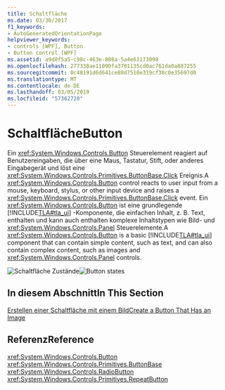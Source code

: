 ```yaml
---
title: Schaltfläche
ms.date: 03/30/2017
f1_keywords:
- AutoGeneratedOrientationPage
helpviewer_keywords:
- controls [WPF], Button
- Button control [WPF]
ms.assetid: a9d8f5a5-c98c-463e-808a-5a4e63173098
ms.openlocfilehash: 277338ae11090fa3701135cd0ac761da0a887255
ms.sourcegitcommit: 0c48191d6d641ce88d7510e319cf38c0e35697d0
ms.translationtype: MT
ms.contentlocale: de-DE
ms.lasthandoff: 03/05/2019
ms.locfileid: "57362720"
---
```

# <a name="button"></a><span data-ttu-id="97195-102">Schaltfläche</span><span class="sxs-lookup"><span data-stu-id="97195-102">Button</span></span>
<span data-ttu-id="97195-103">Ein <xref:System.Windows.Controls.Button> Steuerelement reagiert auf Benutzereingaben, die über eine Maus, Tastatur, Stift, oder anderes Eingabegerät und löst eine <xref:System.Windows.Controls.Primitives.ButtonBase.Click> Ereignis.</span><span class="sxs-lookup"><span data-stu-id="97195-103">A <xref:System.Windows.Controls.Button> control reacts to user input from a mouse, keyboard, stylus, or other input device and raises a <xref:System.Windows.Controls.Primitives.ButtonBase.Click> event.</span></span> <span data-ttu-id="97195-104">Ein <xref:System.Windows.Controls.Button> ist eine grundlegende [!INCLUDE[TLA#tla_ui](../../../../includes/tlasharptla-ui-md.md)] -Komponente, die einfachen Inhalt, z. B. Text, enthalten und kann auch enthalten komplexe Inhaltstypen wie Bild- und <xref:System.Windows.Controls.Panel> Steuerelemente.</span><span class="sxs-lookup"><span data-stu-id="97195-104">A <xref:System.Windows.Controls.Button> is a basic [!INCLUDE[TLA#tla_ui](../../../../includes/tlasharptla-ui-md.md)] component that can contain simple content, such as text, and can also contain complex content, such as images and <xref:System.Windows.Controls.Panel> controls.</span></span>  
  
 <span data-ttu-id="97195-105">![Schaltfläche Zustände](./media/ss-ctl-buttons.bmp "SS_CTL_buttons")</span><span class="sxs-lookup"><span data-stu-id="97195-105">![Button states](./media/ss-ctl-buttons.bmp "SS_CTL_buttons")</span></span>  
  
## <a name="in-this-section"></a><span data-ttu-id="97195-106">In diesem Abschnitt</span><span class="sxs-lookup"><span data-stu-id="97195-106">In This Section</span></span>  
 [<span data-ttu-id="97195-107">Erstellen einer Schaltfläche mit einem Bild</span><span class="sxs-lookup"><span data-stu-id="97195-107">Create a Button That Has an Image</span></span>](how-to-create-a-button-that-has-an-image.md)  
  
## <a name="reference"></a><span data-ttu-id="97195-108">Referenz</span><span class="sxs-lookup"><span data-stu-id="97195-108">Reference</span></span>  
 <xref:System.Windows.Controls.Button>  
 <xref:System.Windows.Controls.Primitives.ButtonBase>  
 <xref:System.Windows.Controls.RadioButton>  
 <xref:System.Windows.Controls.Primitives.RepeatButton>
